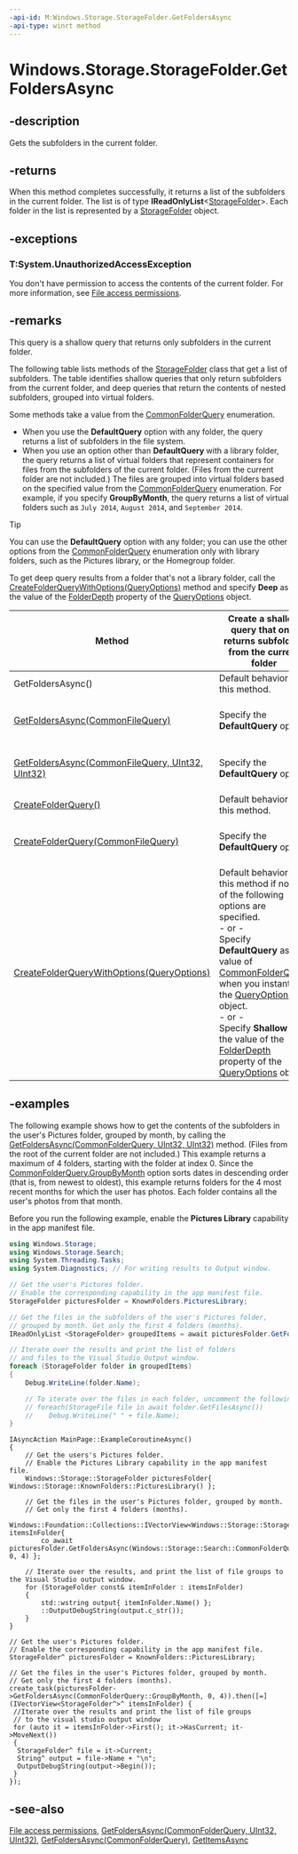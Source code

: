 ```yaml
---
-api-id: M:Windows.Storage.StorageFolder.GetFoldersAsync
-api-type: winrt method
---
```


<!-- Method syntax
public Windows.Foundation.IAsyncOperation<Windows.Foundation.Collections.IVectorView<Windows.Storage.StorageFolder>> GetFoldersAsync()
-->

# Windows.Storage.StorageFolder.GetFoldersAsync

## -description
Gets the subfolders in the current folder.

## -returns
When this method completes successfully, it returns a list of the subfolders in the current folder. The list is of type **IReadOnlyList**&lt;[StorageFolder](storagefolder.md)&gt;. Each folder in the list is represented by a [StorageFolder](storagefolder.md) object.

## -exceptions
### T:System.UnauthorizedAccessException

You don't have permission to access the contents of the current folder. For more information, see [File access permissions](/windows/uwp/files/file-access-permissions).

## -remarks
This query is a shallow query that returns only subfolders in the current folder.

The following table lists methods of the [StorageFolder](storagefolder.md) class that get a list of subfolders. The table identifies shallow queries that only return subfolders from the current folder, and deep queries that return the contents of nested subfolders, grouped into virtual folders.

Some methods take a value from the [CommonFolderQuery](../windows.storage.search/commonfolderquery.md) enumeration.

+ When you use the **DefaultQuery** option with any folder, the query returns a list of subfolders in the file system.
+ When you use an option other than **DefaultQuery** with a library folder, the query returns a list of virtual folders that represent containers for files from the subfolders of the current folder. (Files from the current folder are not included.) The files are grouped into virtual folders based on the specified value from the [CommonFolderQuery](../windows.storage.search/commonfolderquery.md) enumeration. For example, if you specify **GroupByMonth**, the query returns a list of virtual folders such as `July 2014`, `August 2014`, and `September 2014`.

> [!TIP]
> You can use the **DefaultQuery** option with any folder; you can use the other options from the [CommonFolderQuery](../windows.storage.search/commonfolderquery.md) enumeration only with library folders, such as the Pictures library, or the Homegroup folder.

To get deep query results from a folder that's not a library folder, call the [CreateFolderQueryWithOptions(QueryOptions)](storagefolder_createfolderquerywithoptions_573382953.md) method and specify **Deep** as the value of the [FolderDepth](../windows.storage.search/queryoptions_folderdepth.md) property of the [QueryOptions](../windows.storage.search/queryoptions.md) object.

| Method | Create a shallow query that only returns subfolders from the current folder | Create a deep query that returns all nested subfolders |
|---|---|---|
| GetFoldersAsync() | Default behavior of this method. | N/A |
| [GetFoldersAsync(CommonFileQuery)](storagefolder_getfoldersasync_595997124.md) | Specify the **DefaultQuery** option. | For a library folder, specify an option other than **DefaultQuery**. |
| [GetFoldersAsync(CommonFileQuery, UInt32, UInt32)](storagefolder_getfoldersasync_731846614.md) | Specify the **DefaultQuery** option. | For a library folder, specify an option other than **DefaultQuery**. |
| [CreateFolderQuery()](storagefolder_createfolderquery_325438332.md) | Default behavior of this method. | N/A |
| [CreateFolderQuery(CommonFileQuery)](storagefolder_createfolderquery_330767063.md) | Specify the **DefaultQuery** option. | For a library folder, specify an option other than **DefaultQuery**. |
| [CreateFolderQueryWithOptions(QueryOptions)](storagefolder_createfolderquerywithoptions_573382953.md) | Default behavior of this method if none of the following options are specified.<br/>- or -<br/>Specify **DefaultQuery** as the value of [CommonFolderQuery](../windows.storage.search/commonfolderquery.md) when you instantiate the [QueryOptions](../windows.storage.search/queryoptions.md) object.<br/>- or -<br/>Specify **Shallow** as the value of the [FolderDepth](../windows.storage.search/queryoptions_folderdepth.md) property of the [QueryOptions](../windows.storage.search/queryoptions.md) object. | For a library folder, specify a value other than **DefaultQuery** as the value of [CommonFolderQuery](../windows.storage.search/commonfolderquery.md) when you instantiate the [QueryOptions](../windows.storage.search/queryoptions.md) object.<br/>- or -<br/>For any folder, specify **Deep** as the value of the [FolderDepth](../windows.storage.search/queryoptions_folderdepth.md) property of the [QueryOptions](../windows.storage.search/queryoptions.md). |

## -examples
The following example shows how to get the contents of the subfolders in the user's Pictures folder, grouped by month, by calling the [GetFoldersAsync(CommonFolderQuery, UInt32, UInt32)](storagefolder_getfoldersasync_731846614.md) method. (Files from the root of the current folder are not included.) This example returns a maximum of 4 folders, starting with the folder at index 0. Since the [CommonFolderQuery.GroupByMonth](../windows.storage.search/commonfolderquery.md) option sorts dates in descending order (that is, from newest to oldest), this example returns folders for the 4 most recent months for which the user has photos. Each folder contains all the user's photos from that month.

Before you run the following example, enable the **Pictures Library** capability in the app manifest file.

```csharp
using Windows.Storage;
using Windows.Storage.Search;
using System.Threading.Tasks;
using System.Diagnostics; // For writing results to Output window.

// Get the user's Pictures folder.
// Enable the corresponding capability in the app manifest file.
StorageFolder picturesFolder = KnownFolders.PicturesLibrary;

// Get the files in the subfolders of the user's Pictures folder,
// grouped by month. Get only the first 4 folders (months).
IReadOnlyList <StorageFolder> groupedItems = await picturesFolder.GetFoldersAsync(CommonFolderQuery.GroupByMonth, 0, 4);

// Iterate over the results and print the list of folders
// and files to the Visual Studio Output window.
foreach (StorageFolder folder in groupedItems)
{
    Debug.WriteLine(folder.Name);

    // To iterate over the files in each folder, uncomment the following lines. 
    // foreach(StorageFile file in await folder.GetFilesAsync())
    //    Debug.WriteLine(" " + file.Name);
}
```

```cppwinrt
IAsyncAction MainPage::ExampleCoroutineAsync()
{
    // Get the users's Pictures folder.
    // Enable the Pictures Library capability in the app manifest file.
    Windows::Storage::StorageFolder picturesFolder{ Windows::Storage::KnownFolders::PicturesLibrary() };

    // Get the files in the user's Pictures folder, grouped by month.
    // Get only the first 4 folders (months).
    Windows::Foundation::Collections::IVectorView<Windows::Storage::StorageFolder> itemsInFolder{
        co_await picturesFolder.GetFoldersAsync(Windows::Storage::Search::CommonFolderQuery::GroupByMonth, 0, 4) };

    // Iterate over the results, and print the list of file groups to the Visual Studio output window.
    for (StorageFolder const& itemInFolder : itemsInFolder)
    {
        std::wstring output{ itemInFolder.Name() };
        ::OutputDebugString(output.c_str());
    }
}
```

```cppcx
// Get the user's Pictures folder.
// Enable the corresponding capability in the app manifest file.
StorageFolder^ picturesFolder = KnownFolders::PicturesLibrary;

// Get the files in the user's Pictures folder, grouped by month.
// Get only the first 4 folders (months).
create_task(picturesFolder->GetFoldersAsync(CommonFolderQuery::GroupByMonth, 0, 4)).then([=](IVectorView<StorageFolder^>^ itemsInFolder) {
 //Iterate over the results and print the list of file groups
 // to the visual studio output window
 for (auto it = itemsInFolder->First(); it->HasCurrent; it->MoveNext())
 {
  StorageFolder^ file = it->Current;
  String^ output = file->Name + "\n";
  OutputDebugString(output->Begin());
 }
});
```

## -see-also
[File access permissions](/windows/uwp/files/file-access-permissions), [GetFoldersAsync(CommonFolderQuery, UInt32, UInt32)](storagefolder_getfoldersasync_731846614.md), [GetFoldersAsync(CommonFolderQuery)](storagefolder_getfoldersasync_595997124.md), [GetItemsAsync](/uwp/api/windows.storage.storagefolder.getitemsasync)

